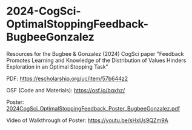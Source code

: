 # 2024-CogSci-OptimalStoppingFeedback-BugbeeGonzalez
Resources for the Bugbee &amp; Gonzalez (2024) CogSci paper "Feedback Promotes Learning and Knowledge of the Distribution of Values Hinders Exploration in an Optimal Stopping Task"

PDF: https://escholarship.org/uc/item/57b644z2

OSF (Code and Materials): https://osf.io/bqxhz/

Poster: [2024CogSci_OptimalStoppingFeedback_Poster_BugbeeGonzalez.pdf](2024CogSci_OptimalStoppingFeedback_Poster_BugbeeGonzalez.pdf)

Video of Walkthrough of Poster: https://youtu.be/sHxUs9QZm9A
